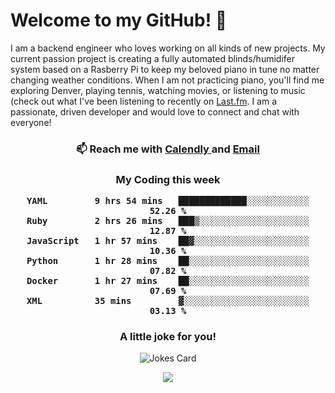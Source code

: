 <h1> Welcome to my GitHub! 👋 </h1>


  I am a backend engineer who loves working on all kinds of new projects. My current passion project is creating a fully automated blinds/humidifer system based on a Rasberry Pi to keep my beloved piano in tune no matter changing weather conditions. When I am not practicing piano, you'll find me exploring Denver, playing tennis, watching movies, or listening to music (check out what I've been listening to recently on [Last.fm](https://www.last.fm/user/mballa000). I am a passionate, driven developer and would love to connect and chat with everyone!

<h3 align = "center"> 📫 Reach me with <a href = "https://calendly.com/msbrandt00/30min"> Calendly </a> and <a href="mailto:msbrandt00@gmail.com">Email</a> 
 </h3>


 
<div align = "center"
[![Anurag's GitHub stats](https://github-readme-stats.vercel.app/api?username=mbrandt00)](https://github.com/anuraghazra/github-readme-stats)
          </div>
<h3 align="center">
  My Coding this week
<!--START_SECTION:waka-->

```text
YAML         9 hrs 54 mins   █████████████░░░░░░░░░░░░   52.26 %
Ruby         2 hrs 26 mins   ███▒░░░░░░░░░░░░░░░░░░░░░   12.87 %
JavaScript   1 hr 57 mins    ██▓░░░░░░░░░░░░░░░░░░░░░░   10.36 %
Python       1 hr 28 mins    ██░░░░░░░░░░░░░░░░░░░░░░░   07.82 %
Docker       1 hr 27 mins    ██░░░░░░░░░░░░░░░░░░░░░░░   07.69 %
XML          35 mins         ▓░░░░░░░░░░░░░░░░░░░░░░░░   03.13 %
```

<!--END_SECTION:waka-->

### A little joke for you!

![Jokes Card](https://readme-jokes.vercel.app/api?hideBorder)

<a href="https://www.linkedin.com/in/mbrandt00/"><img src="https://img.shields.io/badge/linkedin-%230077B5.svg?&style=for-the-badge&logo=linkedin&logoColor=white" /></a>
